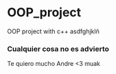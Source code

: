 # OOP_project

OOP project with c++
asdfghjklñ

### Cualquier cosa no es advierto

Te quiero mucho Andre <3
muak